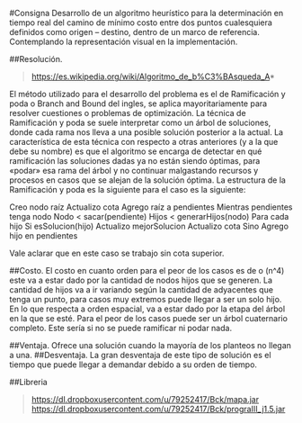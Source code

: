 #Consigna
Desarrollo de un algoritmo heurístico para la determinación en tiempo real del camino de mínimo costo entre dos puntos cualesquiera definidos como origen – destino, dentro de un marco de referencia. Contemplando la representación visual en la implementación.

##Resolución. 

>https://es.wikipedia.org/wiki/Algoritmo_de_b%C3%BAsqueda_A*

El método utilizado para el desarrollo del problema es el de Ramificación y poda o Branch and Bound del ingles, se aplica mayoritariamente para resolver cuestiones o problemas de optimización. La técnica de Ramificación y poda se suele interpretar como un árbol de soluciones, donde cada rama nos lleva a una posible solución posterior a la actual. La característica de esta técnica con respecto a otras anteriores (y a la que debe su nombre) es que el algoritmo se encarga de detectar en qué ramificación las soluciones dadas ya no están siendo óptimas, para «podar» esa rama del árbol y no continuar malgastando recursos y procesos en casos que se alejan de la solución óptima.
La estructura de la Ramificación y poda es la siguiente para el caso es la siguiente:  

Creo nodo raíz
Actualizo cota
Agrego raíz a pendientes
Mientras pendientes tenga nodo
  Nodo < sacar(pendiente)
  Hijos < generarHijos(nodo)
  Para cada hijo
    Si esSolucion(hijo)
      Actualizo mejorSolucion
      Actualizo cota
    Sino
      Agrego hijo en pendientes
      
Vale aclarar que en este caso se trabajo sin cota superior.

##Costo. 
El costo en cuanto orden para el peor de los casos es de o (n^4)  este va a estar dado por la cantidad de nodos hijos que se generen. La cantidad de hijos va a ir variando según la cantidad de adyacentes que tenga un punto, para casos muy extremos puede llegar a ser un solo hijo. 
En lo que respecta a orden espacial, va a estar dado por la etapa del árbol en la que se esté. Para el peor de los casos puede ser un árbol cuaternario completo. Este sería si no se puede ramificar ni podar nada. 

##Ventaja. 
Ofrece una solución cuando la mayoría de los planteos no llegan a una. 
##Desventaja.
La gran desventaja de este tipo de solución es el tiempo que puede llegar a demandar debido a su orden de tiempo. 

##Libreria
>https://dl.dropboxusercontent.com/u/79252417/Bck/mapa.jar
>https://dl.dropboxusercontent.com/u/79252417/Bck/prograIII_j1.5.jar
